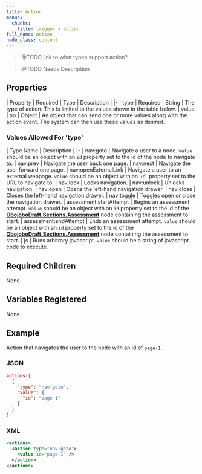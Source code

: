 ```yaml
---
title: Action
menus:
  chunks:
    title: trigger > action
full_name: action
node_class: content
---
```

> @TODO link to what types support action?

> @TODO Needs Description


## Properties

| Property | Required | Type | Description |
|-
| type | Required | String | The type of action. This is limited to the values shown in the table below.
| value | no | Object |  An object that can send one or more values along with the action event. The system can then use these values as desired.

### Values Allowed For 'type'

| Type Name | Description |
|-
| nav:goto | Navigate a user to a node. `value` should be an object with an `id` property set to the id of the node to navigate to.
| nav:prev | Navigate the user back one page.
| nav:next | Navigate the user forward one page.
| nav:openExternalLink | Navigate a user to an external webpage. `value` should be an object with an `url` property set to the URL to navigate to.
| nav:lock | Locks navigation.
| nav:unlock | Unlocks navigation.
| nav:open | Opens the left-hand navigation drawer.
| nav:close | Closes the left-hand navigation drawer.
| nav:toggle | Toggles open or close the navigation drawer.
| assessment:startAttempt | Begins an assessment attempt. `value` should be an object with an `id` property set to the id of the **[ObojoboDraft.Sections.Assessment](obonode_assessment.md)** node containing the assessment to start.
| assessment:endAttempt | Ends an assessment attempt. `value` should be an object with an `id` property set to the id of the **[ObojoboDraft.Sections.Assessment](obonode_assessment.md)** node containing the assessment to start.
| js | Runs arbitrary javascript. `value` should be a string of javascript code to execute.

## Required Children

None

## Variables Registered

None

## Example

Action that navigates the user to the node with an id of `page-1`.

### JSON

```json
actions:[
  {
    "type": "nav:goto",
    "value": {
      "id": "page-1"
    }
  }
]
```

### XML

```xml
<actions>
  <action type="nav:goto">
    <value id="page-1" />
  </action>
</actions>
```

